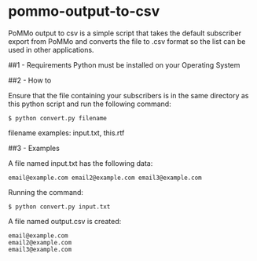 # pommo-output-to-csv
PoMMo output to csv is a simple script that takes the default subscriber export from PoMMo and converts the file to .csv format so the list can be used in other applications.

##1 - Requirements
Python must be installed on your Operating System

##2 - How to

Ensure that the file containing your subscribers is in the same directory as this python script and run the following command:

    $ python convert.py filename

filename examples: input.txt, this.rtf

##3 - Examples

A file named input.txt has the following data:

    email@example.com email2@example.com email3@example.com

Running the command:

    $ python convert.py input.txt
    
A file named output.csv is created:

    email@example.com
    email2@example.com
    email3@example.com
